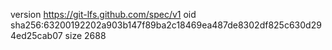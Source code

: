 version https://git-lfs.github.com/spec/v1
oid sha256:63200192202a903b147f89ba2c18469ea487de8302df825c630d294ed25cab07
size 2688
